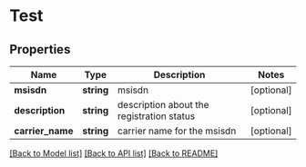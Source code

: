 # Test

## Properties
Name | Type | Description | Notes
------------ | ------------- | ------------- | -------------
**msisdn** | **string** | msisdn | [optional] 
**description** | **string** | description about the registration status | [optional] 
**carrier_name** | **string** | carrier name for the msisdn | [optional] 

[[Back to Model list]](../README.md#documentation-for-models) [[Back to API list]](../README.md#documentation-for-api-endpoints) [[Back to README]](../README.md)


